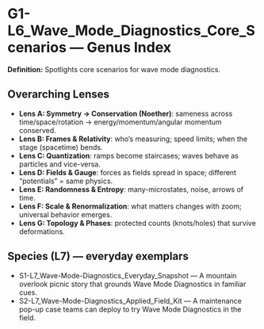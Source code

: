 # G1-L6_Wave_Mode_Diagnostics_Core_Scenarios — Genus Index
**Definition:** Spotlights core scenarios for wave mode diagnostics.

## Overarching Lenses

- **Lens A: Symmetry -> Conservation (Noether)**: sameness across time/space/rotation → energy/momentum/angular momentum conserved.
- **Lens B: Frames & Relativity**: who’s measuring; speed limits; when the stage (spacetime) bends.
- **Lens C: Quantization**: ramps become staircases; waves behave as particles and vice-versa.
- **Lens D: Fields & Gauge**: forces as fields spread in space; different “potentials” = same physics.
- **Lens E: Randomness & Entropy**: many-microstates, noise, arrows of time.
- **Lens F: Scale & Renormalization**: what matters changes with zoom; universal behavior emerges.
- **Lens G: Topology & Phases**: protected counts (knots/holes) that survive deformations.

## Species (L7) — everyday exemplars
- S1-L7_Wave-Mode-Diagnostics_Everyday_Snapshot — A mountain overlook picnic story that grounds Wave Mode Diagnostics in familiar cues.
- S2-L7_Wave-Mode-Diagnostics_Applied_Field_Kit — A maintenance pop-up case teams can deploy to try Wave Mode Diagnostics in the field.
